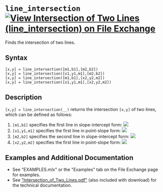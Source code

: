 # `line_intersection` [![View Intersection of Two Lines (line_intersection) on File Exchange](https://www.mathworks.com/matlabcentral/images/matlab-file-exchange.svg)](https://www.mathworks.com/matlabcentral/fileexchange/85428-intersection-of-two-lines-line_intersection)

Finds the intersection of two lines.


## Syntax

`[x,y] = line_intersection([m1,b1],[m2,b2])`\
`[x,y] = line_intersection([x1,y1,m1],[m2,b2])`\
`[x,y] = line_intersection([m1,b1],[x2,y2,m2])`\
`[x,y] = line_intersection([x1,y1,m1],[x2,y2,m2])`


## Description

`[x,y] = line_intersection(__)` returns the intersection `[x,y]` of two lines, which can be defined as follows:

   1.  `[m1,b1]` specifies the first line in slope-intercept form: <img src="https://latex.codecogs.com/svg.latex?\inline&space;y=m_1&space;x+b_1"/> 
   2.  `[x1,y1,m1]` specifies the first line in point-slope form: <img src="https://latex.codecogs.com/svg.latex?\inline&space;y-y_1&space;=m_1&space;(x-x_1&space;)"/> 
   3.  `[m2,b2]` specifies the second line in slope-intercept form: <img src="https://latex.codecogs.com/svg.latex?\inline&space;y=m_2&space;x+b_2"/> 
   4.  `[x2,y2,m2]` specifies the first line in point-slope form: <img src="https://latex.codecogs.com/svg.latex?\inline&space;y-y_2&space;=m_2&space;(x-x_2&space;)"/> 


## Examples and Additional Documentation

   - See "EXAMPLES.mlx" or the "Examples" tab on the File Exchange page for examples. 
   - See ["Intersection_of_Two_Lines.pdf"](https://tamaskis.github.io/documentation/Intersection_of_Two_Lines.pdf) (also included with download) for the technical documentation.
